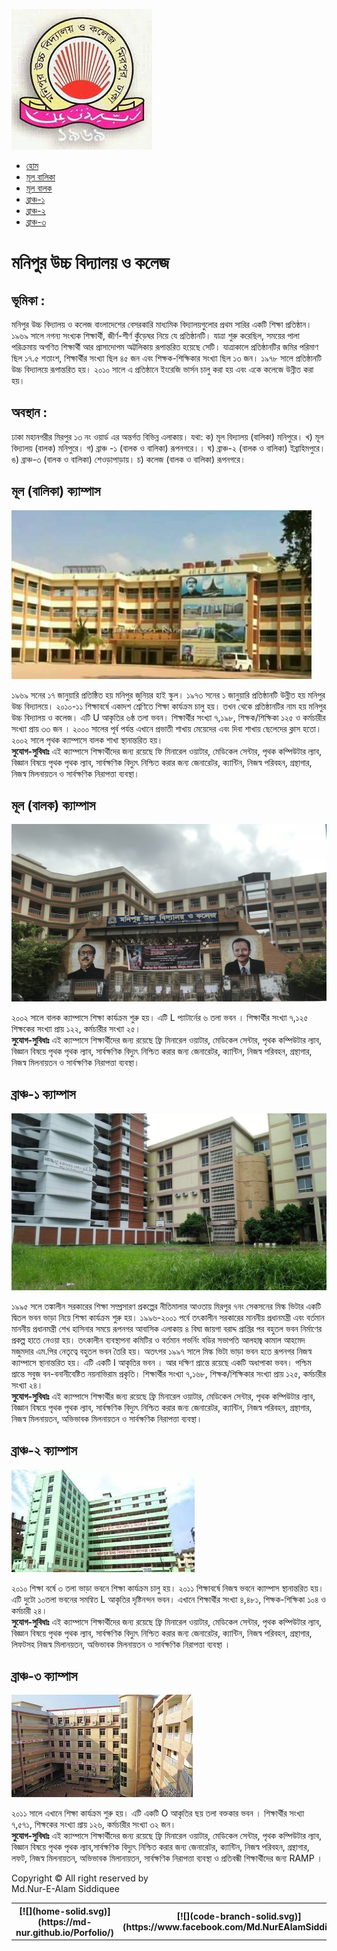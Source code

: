 <div id="home">

<div class="navbar nav-bar sticky-top">

<a>![](logo1.jpg)</a>

*   [হোম](#home)
*   [মূল বালিকা](#mulbalika)
*   [মূল বালক](#mulbalok)
*   [ব্রাঞ্চ-১](#branch-1)
*   [ব্রাঞ্চ-২](#branch-2)
*   [ব্রাঞ্চ-৩](#branch-3)

</div>

# মনিপুর উচ্চ বিদ্যালয় ও কলেজ

</div>

<div class="vumika">

## ভূমিকা :

মনিপুর উচ্চ বিদ্যালয় ও কলেজ বাংলাদেশের বেসরকারি মাধ্যমিক বিদ্যালয়গুলাের প্রথম সারির একটি শিক্ষা প্রতিষ্ঠান। ১৯৬৯ সালে নগন্য সংখ্যক শিক্ষার্থী, জীর্ণ-শীর্ণ কুঁড়েঘর নিয়ে যে প্রতিষ্ঠানটি। যাত্রা শুরু করেছিল, সময়ের পালা পরিক্রমায় অগণিত শিক্ষার্থী আর প্রাসাদোপম অট্টলিকায় রূপান্তরিত হয়েছে সেটি। যাত্রাকালে প্রতিষ্ঠানটির জমির পরিমাণ ছিল ১৭.৫ শতাংশ, শিক্ষার্থীর সংখ্যা ছিল ৪৫ জন এবং শিক্ষক-শিক্ষিকার সংখ্যা ছিল ১৩ জন। ১৯৭৮ সালে প্রতিষ্ঠানটি উচ্চ বিদ্যালয়ে রূপান্তরিত হয়। ২০১০ সালে এ প্রতিষ্ঠানে ইংরেজি ভার্সন চালু করা হয় এবং একে কলেজে উন্নীত করা হয়।</div>

<div class="vumika">

## অবস্থান :

ঢাকা মহানগরীর মিরপুর ১৩ নং ওয়ার্ড এর অন্তর্গত বিভিন্ন এলাকায়। যথা: ক) মূল বিদ্যালয় (বালিকা) মনিপুরে। খ) মূল বিদ্যালয় (বালক) মনিপুরে। গ) ব্রাঞ্চ -১ (বালক ও বালিকা) রূপনগরে।। ঘ) ব্রাঞ্চ-২ (বালক ও বালিকা) ইব্রাহিমপুরে। ঙ) ব্রাঞ্চ-৩ (বালক ও বালিকা) শেওড়াপাড়ায়। চ) কলেজ (বালক ও বালিকা) রূপনগরে।</div>

<div id="mulbalika">

## মূল (বালিকা) ক্যাম্পাস

![](manin-girl.jpg)

১৯৬৯ সনের ১৭ জানুয়ারি প্রতিষ্ঠিত হয় মনিপুর জুনিয়র হাই স্কুল। ১৯৭৩ সনের ১ জানুয়ারি প্রতিষ্ঠানটি উন্নীত হয় মনিপুর উচ্চ বিদ্যালয়ে। ২০১০-১১ শিক্ষাবর্ষে একাদশ শ্রেণিতে শিক্ষা কার্যক্রম চালু হয়। তখন থেকে প্রতিষ্ঠানটির নাম হয় মনিপুর উচ্চ বিদ্যালয় ও কলেজ। এটি U আকৃতির ৬ষ্ঠ তলা ভবন। শিক্ষার্থীর সংখ্যা ৭,১৯৮, শিক্ষক/শিক্ষিকা ১২৫ ও কর্মচারীর সংখ্যা প্রায় ৩৩ জন । ২০০০ সালের পূর্ব পর্যন্ত এখানে প্রভাতী শাখায় মেয়েদের এবং দিবা শাখায় ছেলেদের ক্লাস হতাে। ২০০২ সালে পৃথক ক্যাম্পাসে বালক শাখা স্থানান্তরিত হয়।  
**সুযােগ-সুবিধাঃ** এই ক্যাম্পাসে শিক্ষার্থীদের জন্য রয়েছে ফি মিনারেল ওয়াটার, মেডিকেল সেন্টার, পৃথক কম্পিউটার ল্যাব, বিজ্ঞান বিষয়ে পৃথক পৃথক ল্যাব, সার্বক্ষণিক বিদ্যুৎ নিশ্চিত করার জন্য জেনারেটর, ক্যান্টিন, নিজস্ব পরিবহন, গ্রন্থাগার, নিজস্ব মিলনায়তন ও সার্বক্ষণিক নিরাপত্তা ব্যবস্থা।

</div>

<div id="mulbalok">

## মূল (বালক) ক্যাম্পাস

![](manin-boys.jpg)

২০০২ সালে বালক ক্যাম্পাসে শিক্ষা কার্যক্রম শুরু হয়। এটি L প্যাটার্নের ৬ তলা ভবন । শিক্ষার্থীর সংখ্যা ৭,১২৫ শিক্ষকের সংখ্যা প্রায় ১২২, কর্মচারীর সংখ্যা ২৫।  
**সুযােগ-সুবিধাঃ** এই ক্যাম্পাসে শিক্ষার্থীদের জন্য রয়েছে ফ্রি মিনারেল ওয়াটার, মেডিকেল সেন্টার, পৃথক কম্পিউটার ল্যাব, বিজ্ঞান বিষয়ে পৃথক পৃথক ল্যাব, সার্বক্ষণিক বিদ্যুৎ নিশ্চিত করার জন্য জেনারেটর, ক্যান্টিন, নিজস্ব পরিবহন, গ্রন্থাগার, নিজস্ব মিলনায়তন ও সার্বক্ষণিক নিরাপত্তা ব্যবস্থা।

</div>

<div id="branch-1">

## ব্রাঞ্চ-১ ক্যাম্পাস

![](banch-1.jpg)

<div>

১৯৯৫ সলে তঙ্কালীন সরকারের শিক্ষা সম্প্রসারণ প্রকল্পের নীতিমালার আওতায় মিরপুর ৭নং সেকসনের মিল্ক ভিটার একটি দ্বিতল ভবন ভাড়া নিয়ে শিক্ষা কার্যক্রম শুরু হয়। ১৯৯৬-২০০১ পর্বে তৎকালীন সরকারের মাননীয় প্রধানমন্ত্রী এবং বর্তমান মাননীয় প্রধানমন্ত্রী শেখ হাসিনার সময়ে রূপনগর আবাসিক এলাকায় ৪ বিঘা জায়গা বরাদ্দ প্রাপ্তির পর বহুতল ভবন নির্মাণের প্রকল্প হাতে নেওয়া হয়। তৎকালীন ব্যবস্থাপনা কমিটির ও বর্তমান গভর্নিং বডির সভাপতি আলহাজ্ব কামাল আহমেদ মজুমদার এম.পির নেতৃত্বে বহুতল ভবন তৈরি হয়। অতৎপর ১৯৯৭ সালে মিল্ক ভিটা ভাড়া ভবন হতে রূপনগর নিজস্ব ক্যাম্পাসে স্থানান্তরিত হয়। এটি একটি I আকৃতির ভবন । আর দক্ষিণ প্রান্তে রয়েছে একটি অধাপাকা ভবন। পশ্চিম প্রান্তে সবুজ বন-বনানীবেষ্টিত নয়নাভিরাম প্রকৃতি। শিক্ষার্থীর সংখ্যা ৭,১৬৮, শিক্ষক/শিক্ষিকার সংখ্যা প্রায় ১২৫, কর্মচারীর সংখ্যা ২৪।  
**সুযােগ-সুবিধাঃ** এই ক্যাম্পাসে শিক্ষার্থীর জন্য রয়েছে ফ্রি মিনারেল ওয়াটার, মেডিকেল সেন্টার, পৃথক কম্পিউটার ল্যাব, বিজ্ঞান বিষয়ে পৃথক পৃথক ল্যাব, সার্বক্ষণিক বিদ্যুৎ নিশ্চিত করার জন্য জেনারেটর, ক্যান্টিন, নিজস্ব পরিবহন, গ্রন্থাগার, নিজস্ব মিলনায়তন, অভিভাবক মিলনায়তন ও সার্বক্ষণিক নিরাপত্তা ব্যবস্থা।

</div>

</div>

<div id="branch-2">

## ব্রাঞ্চ-২ ক্যাম্পাস

![](banch-2.jpg)

<div>

২০১০ শিক্ষা বর্ষে ৩ তলা ভাড়া ভবনে শিক্ষা কার্যক্রম চালু হয়। ২০১১ শিক্ষাবর্ষে নিজস্ব ভবনে ক্যাম্পাস স্থানান্তরিত হয়। এটি দুটো ১০তলা ভবনের সমন্বিত L আকৃতির দৃষ্টিনন্দন ভবন। এখানে শিক্ষার্থীর সংখ্যা ৪,৪৮১, শিক্ষক-শিক্ষিকা ১০৪ ও কর্মচারী ২৪।  
**সুযােগ-সুবিধাঃ** এই ক্যাম্পাসে শিক্ষার্থীদের জন্য রয়েছে ফ্রি মিনারেল ওয়াটার, মেডিকেল সেন্টার, পৃথক কম্পিউটার ল্যাব, বিজ্ঞান বিষয়ে পৃথক পৃথক ল্যাব, সার্বক্ষণিক বিদ্যুৎ নিশ্চিত করার জন্য জেনারেটর, ক্যান্টিন, নিজস্ব পরিবহন, গ্রন্থাগার, লিফটসহ নিজস্ব মিলানয়তন, অভিভাবক মিলনায়তন ও সার্বক্ষণিক নিরাপত্তা ব্যবস্থা ।

</div>

</div>

<div id="branch-3">

## ব্রাঞ্চ-৩ ক্যাম্পাস

![](banch-3.jpg)

<div>

২০১১ সালে এখানে শিক্ষা কার্যক্রম শুরু হয়। এটি একটি O আকৃতির ছয় তলা বক্তকার ভবন । শিক্ষার্থীর সংখ্যা ৭,৫৭১, শিক্ষকের সংখ্যা প্রায় ১২৬, কর্মচারীর সংখ্যা ৩২ জন।  
**সুযােগ-সুবিধাঃ** এই ক্যাম্পাসে শিক্ষার্থীদের জন্য রয়েছে ফ্রি মিনারেল ওয়াটার, মেডিকেল সেন্টার, পৃথক কম্পিউটার ল্যাব, বিজ্ঞান বিষয়ে পৃথক পৃথক ল্যাব,সার্বক্ষণিক বিদ্যুৎ নিশ্চিত করার জন্য জেনারেটর, ক্যান্টিন, নিজস্ব পরিবহন, গ্রন্থাগার, লফট, নিজস্ব মিলনায়তন, অভিভাবক মিলানায়তন, সার্বক্ষণিক নিরাপত্তা ব্যবস্থা ও প্রতিবন্ধী শিক্ষার্থীদের জন্য RAMP ।

</div>

</div>

<footer>  

Copyright © All right reserved by  
Md.Nur-E-Alam Siddiquee

<table width="100%">

<tbody>

<tr>

<th>[![](home-solid.svg)](https://md-nur.github.io/Porfolio/)</th>

<th>[![](code-branch-solid.svg)](https://www.facebook.com/Md.NurEAlamSiddiquee/)</th>

<th>[![](school-solid.svg)](https://www.linkedin.com/in/md-nur-17a9011a5/)</th>

</tr>

</tbody>

</table>

</footer>